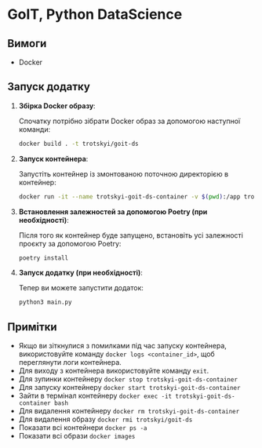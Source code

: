 # GoIT, Python DataScience

## Вимоги

- Docker

## Запуск додатку

1. **Збірка Docker образу**:

   Спочатку потрібно зібрати Docker образ за допомогою наступної команди:

   ```bash
   docker build . -t trotskyi/goit-ds

2. **Запуск контейнера**:

   Запустіть контейнер із змонтованою поточною директорією в контейнер:

   ```bash
   docker run -it --name trotskyi-goit-ds-container -v $(pwd):/app trotskyi/goit-ds

3. **Встановлення залежностей за допомогою Poetry (при необхідності)**:

   Після того як контейнер буде запущено, встановіть усі залежності проєкту за допомогою Poetry:

   ```bash
   poetry install

4. **Запуск додатку (при необхідності)**:

   Тепер ви можете запустити додаток:

   ```bash
   python3 main.py

## Примітки

- Якщо ви зіткнулися з помилками під час запуску контейнера, використовуйте команду `docker logs <container_id>`, щоб
  переглянути логи контейнера.
- Для виходу з контейнера використовуйте команду `exit`.
- Для зупинки контейнеру `docker stop trotskyi-goit-ds-container`
- Для запуску контейнеру `docker start trotskyi-goit-ds-container`
- Зайти в термінал контейнеру `docker exec -it trotskyi-goit-ds-container bash`
- Для видалення контейнеру `docker rm trotskyi-goit-ds-container`
- Для видалення образу `docker rmi trotskyi/goit-ds`
- Показати всі контейнери `docker ps -a`
- Показати всі образи `docker images`

